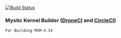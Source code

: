 [![Build Status](https://cloud.drone.io/api/badges/okta-10/mystic-blender/status.svg?ref=refs/heads/msm-4.14)](https://cloud.drone.io/okta-10/mystic-blender)

### Mystic Kernel Builder ([DroneCI](https://cloud.drone.io/) and [CircleCI](https://circleci.com/))
```
For Building MSM-4.14
```

